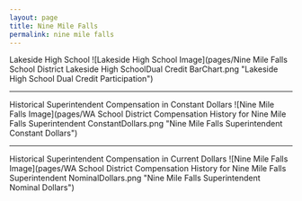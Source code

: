 ```yaml
---
layout: page
title: Nine Mile Falls
permalink: nine mile falls
---
```



Lakeside High School
![Lakeside High School Image](pages/Nine Mile Falls School District Lakeside High SchoolDual Credit BarChart.png "Lakeside High School Dual Credit Participation")

___

Historical Superintendent Compensation in Constant Dollars
![Nine Mile Falls Image](pages/WA School District Compensation History for Nine Mile Falls Superintendent ConstantDollars.png "Nine Mile Falls Superintendent Constant Dollars")

___

Historical Superintendent Compensation in Current Dollars
![Nine Mile Falls Image](pages/WA School District Compensation History for Nine Mile Falls Superintendent NominalDollars.png "Nine Mile Falls Superintendent Nominal Dollars")
